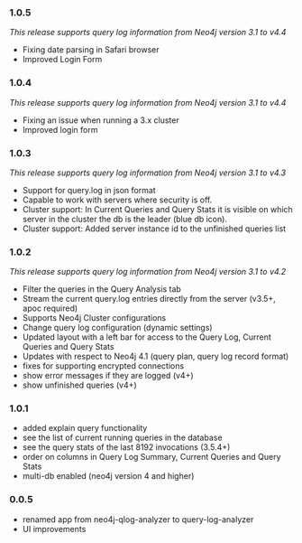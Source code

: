 ### 1.0.5
_This release supports query log information from Neo4j version 3.1 to v4.4_

* Fixing date parsing in Safari browser
* Improved Login Form

### 1.0.4
_This release supports query log information from Neo4j version 3.1 to v4.4_

* Fixing an issue when running a 3.x cluster
* Improved login form

### 1.0.3
_This release supports query log information from Neo4j version 3.1 to v4.3_

* Support for query.log in json format
* Capable to work with servers where security is off.
* Cluster support: In Current Queries and Query Stats it is visible on which server in the cluster the db is the leader (blue db icon). 
* Cluster support: Added server instance id to the unfinished queries list

### 1.0.2
_This release supports query log information from Neo4j version 3.1 to v4.2_

* Filter the queries in the Query Analysis tab
* Stream the current query.log entries directly from the server (v3.5+, apoc required)
* Supports Neo4j Cluster configurations 
* Change query log configuration (dynamic settings)
* Updated layout with a left bar for access to the Query Log, Current Queries and Query Stats
* Updates with respect to Neo4j 4.1 (query plan, query log record format)
* fixes for supporting encrypted connections
* show error messages if they are logged (v4+)
* show unfinished queries (v4+)

### 1.0.1

* added explain query functionality
* see the list of current running queries in the database
* see the query stats of the last 8192 invocations (3.5.4+)
* order on columns in Query Log Summary, Current Queries and Query Stats
* multi-db enabled (neo4j version 4 and higher)

### 0.0.5

* renamed app from neo4j-qlog-analyzer to query-log-analyzer 
* UI improvements